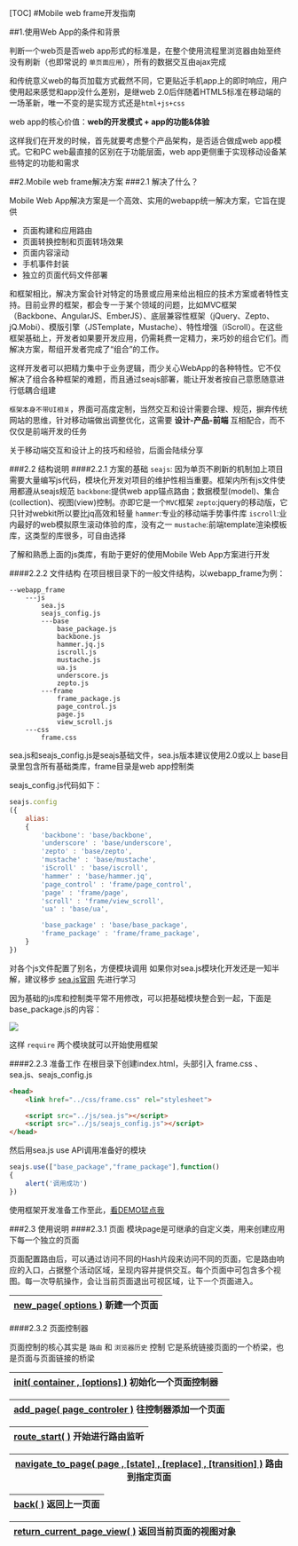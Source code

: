 [TOC]
#Mobile web frame开发指南

##1.使用Web App的条件和背景

判断一个web页是否web app形式的标准是，在整个使用流程里浏览器由始至终没有刷新（也即常说的 `单页面应用`），所有的数据交互由ajax完成

和传统意义web的每页加载方式截然不同，它更贴近手机app上的即时响应，用户使用起来感觉和app没什么差别，是继web 2.0后伴随着HTML5标准在移动端的一场革新，唯一不变的是实现方式还是`html+js+css`

web app的核心价值：**web的开发模式 + app的功能&体验**

这样我们在开发的时候，首先就要考虑整个产品架构，是否适合做成web app模式。它和PC web最直接的区别在于功能层面，web app更侧重于实现移动设备某些特定的功能和需求

##2.Mobile web frame解决方案
###2.1 解决了什么？

Mobile Web App解决方案是一个高效、实用的webapp统一解决方案，它旨在提供

- 页面构建和应用路由
- 页面转换控制和页面转场效果
- 页面内容滚动
- 手机事件封装
- 独立的页面代码文件部署

和框架相比，解决方案会针对特定的场景或应用来给出相应的技术方案或者特性支持。目前业界的框架，都会专一于某个领域的问题，比如MVC框架（Backbone、AngularJS、EmberJS）、底层兼容性框架（jQuery、Zepto、jQ.Mobi）、模版引擎（JSTemplate，Mustache）、特性增强（iScroll）。在这些框架基础上，开发者如果要开发应用，仍需耗费一定精力，来巧妙的组合它们。而解决方案，帮组开发者完成了“组合”的工作。

这样开发者可以把精力集中于业务逻辑，而少关心WebApp的各种特性。它不仅解决了组合各种框架的难题，而且通过seajs部署，能让开发者按自己意愿随意进行低耦合组建

`框架本身不带UI相关`，界面可高度定制，当然交互和设计需要合理、规范，摒弃传统网站的思维，针对移动端做出调整优化，这需要 **设计-产品-前端** 互相配合，而不仅仅是前端开发的任务

关于移动端交互和设计上的技巧和经验，后面会陆续分享

###2.2 结构说明
####2.2.1 方案的基础
`seajs`: 因为单页不刷新的机制加上项目需要大量编写js代码，模块化开发对项目的维护性相当重要。框架内所有js文件使用都遵从seajs规范
`backbone`:提供web app锚点路由；数据模型(model)、集合(collection)、视图(view)控制。亦即它是一个`MVC`框架
`zepto`:jquery的移动版，它只针对webkit所以要比jq高效和轻量
`hammer`:专业的移动端手势事件库
`iscroll`:业内最好的web模拟原生滚动体验的库，没有之一
`mustache`:前端template渲染模板库，这类型的库很多，可自由选择

了解和熟悉上面的js类库，有助于更好的使用Mobile Web App方案进行开发

####2.2.2 文件结构
在项目根目录下的一般文件结构，以webapp_frame为例：
```
--webapp_frame
    ---js
        sea.js
        seajs_config.js
        ---base
            base_package.js
            backbone.js
            hammer.jq.js
            iscroll.js
            mustache.js    
            ua.js
            underscore.js
            zepto.js
        ---frame
            frame_package.js
            page_control.js
            page.js
            view_scroll.js
    ---css
        frame.css
```

sea.js和seajs_config.js是seajs基础文件，sea.js版本建议使用2.0或以上
base目录里包含所有基础类库，frame目录是web app控制类

seajs_config.js代码如下：
``` javascript
seajs.config
({
	alias: 
	{	
		'backbone': 'base/backbone',
		'underscore' : 'base/underscore',
		'zepto' : 'base/zepto',
		'mustache' : 'base/mustache',
		'iScroll' : 'base/iscroll',
		'hammer' : 'base/hammer.jq',
		'page_control' : 'frame/page_control',
		'page' : 'frame/page',
		'scroll' : 'frame/view_scroll',
		'ua' : 'base/ua',

		'base_package' : 'base/base_package',
		'frame_package' : 'frame/frame_package',
    }
})
```
对各个js文件配置了别名，方便模块调用
如果你对sea.js模块化开发还是一知半解，建议移步 [sea.js官网](http://seajs.org/docs/) 先进行学习

因为基础的js库和控制类平常不用修改，可以把基础模块整合到一起，下面是 base_package.js的内容：

![](http://img5.poco.cn/wiki/upload/e/eb/QQ%E5%9B%BE%E7%89%8720140312115656.jpg)

这样 `require` 两个模块就可以开始使用框架


####2.2.3 准备工作
在根目录下创建index.html，头部引入 frame.css 、sea.js、seajs_config.js

```html
<head>
    <link href="../css/frame.css" rel="stylesheet">

    <script src="../js/sea.js"></script>
    <script src="../js/seajs_config.js"></script>
</head>
```
然后用sea.js use API调用准备好的模块
```javascript
seajs.use(["base_package","frame_package"],function()
{
    alert('调用成功')
})
```
使用框架开发准备工作至此，[看DEMO猛点我](http://www.mansonchor.com/mobile_web_frame/demo/prepare.html)

###2.3 使用说明
####2.3.1 页面
模块page是可继承的自定义类，用来创建应用下每一个独立的页面

页面配置路由后，可以通过访问不同的Hash片段来访问不同的页面，它是路由响应的入口，占据整个活动区域，呈现内容并提供交互。每个页面中可包含多个视图。每一次导航操作，会让当前页面退出可视区域，让下一个页面进入。


| [new_page( options )](https://github.com/mansonchor/mobile_web_frame/blob/master/doc/page.new_page.md)  新建一个页面 |
| - |


####2.3.2 页面控制器

页面控制的核心其实是 `路由` 和 `浏览器历史` 控制
它是系统链接页面的一个桥梁，也是页面与页面链接的桥梁



| [init( container , [options] )](https://github.com/mansonchor/mobile_web_frame/blob/master/doc/page_control.init.md)  初始化一个页面控制器 |
| - |

| [add_page( page_controler )](https://github.com/mansonchor/mobile_web_frame/blob/master/doc/page_control.add_page.md)  往控制器添加一个页面 |
| - |

| [route_start( )](https://github.com/mansonchor/mobile_web_frame/blob/master/doc/page_control.route_start.md)  开始进行路由监听 |
| - |

| [navigate_to_page( page , [state] , [replace] , [transition] )](https://github.com/mansonchor/mobile_web_frame/blob/master/doc/page_control.navigate_to_page.md)  路由到指定页面 |
| - |

| [back( )](https://github.com/mansonchor/mobile_web_frame/blob/master/doc/page_control.back.md)  返回上一页面 |
| - |

| [return_current_page_view( )](https://github.com/mansonchor/mobile_web_frame/blob/master/doc/page_control.return_current_page_view.md)  返回当前页面的视图对象 |
| - |